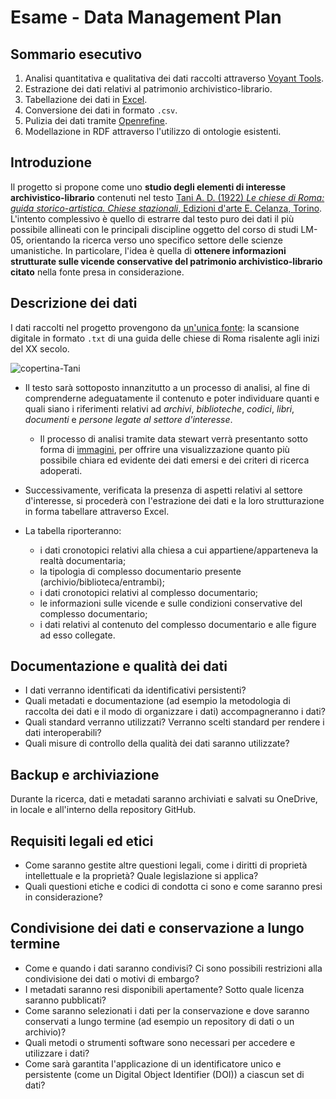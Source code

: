 # Esame - Data Management Plan


## Sommario esecutivo

1. Analisi quantitativa e qualitativa dei dati raccolti attraverso [Voyant Tools](https://voyant-tools.org/).
2. Estrazione dei dati relativi al patrimonio archivistico-librario.
3. Tabellazione dei dati in [Excel](https://www.microsoft.com/it-it/microsoft-365/excel?market=it).
4. Conversione dei dati in formato `.csv`.
5. Pulizia dei dati tramite [Openrefine](https://openrefine.org/).
6. Modellazione in RDF attraverso l'utilizzo di ontologie esistenti.


## Introduzione

Il progetto si propone come uno **studio degli elementi di interesse archivistico-librario** contenuti nel testo [Tani A. D. (1922) *Le chiese di Roma: guida storico-artistica. Chiese stazionali*, Edizioni d'arte E. Celanza, Torino](https://archive.org/details/lechiesediromagu00tani/page/n9/mode/2up). 
L'intento complessivo è quello di estrarre dal testo puro dei dati il più possibile allineati con le principali discipline oggetto del corso di studi LM-05, orientando la ricerca verso uno specifico settore delle scienze umanistiche. In particolare, l'idea è quella di **ottenere informazioni strutturate sulle vicende conservative del patrimonio archivistico-librario citato** nella fonte presa in considerazione.


## Descrizione dei dati

I dati raccolti nel progetto provengono da [un'unica fonte](https://github.com/ggdrll/esame/tree/main/docs/fonti): la scansione digitale in formato `.txt` di una guida delle chiese di Roma risalente agli inizi del XX secolo. 

![copertina-Tani](https://www.picclickimg.com/6lwAAOSws9liaRzd/Le-Chiese-Di-Roma-Tani-A-D.webp)

* Il testo sarà sottoposto innanzitutto a un processo di analisi, al fine di comprenderne adeguatamente il contenuto e poter individuare quanti e quali siano i riferimenti relativi ad _archivi_, _biblioteche_, _codici_, _libri_, _documenti_ e _persone legate al settore d'interesse_.
   * Il processo di analisi tramite data stewart verrà presentanto sotto forma di [immagini](https://github.com/ggdrll/esame/tree/main/docs/viz), per offrire una visualizzazione quanto più possibile chiara ed evidente dei dati emersi e dei criteri di ricerca adoperati.

  
* Successivamente, verificata la presenza di aspetti relativi al settore d'interesse, si procederà con l'estrazione dei dati e la loro strutturazione in forma tabellare attraverso Excel.
 * La tabella riporteranno:
      * i dati cronotopici relativi alla chiesa a cui appartiene/apparteneva la realtà documentaria;
      * la tipologia di complesso documentario presente (archivio/biblioteca/entrambi);
      * i dati cronotopici relativi al complesso documentario;
      * le informazioni sulle vicende e sulle condizioni conservative del complesso documentario;
      * i dati relativi al contenuto del complesso documentario e alle figure ad esso collegate.


## Documentazione e qualità dei dati

- I dati verranno identificati da identificativi persistenti?
- Quali metadati e documentazione (ad esempio la metodologia di raccolta dei dati e il modo di organizzare i dati) accompagneranno i dati?
- Quali standard verranno utilizzati? Verranno scelti standard per rendere i dati interoperabili?
- Quali misure di controllo della qualità dei dati saranno utilizzate?

## Backup e archiviazione

Durante la ricerca, dati e metadati saranno archiviati e salvati su OneDrive, in locale e all'interno della repository GitHub.

## Requisiti legali ed etici

- Come saranno gestite altre questioni legali, come i diritti di proprietà intellettuale e la proprietà? Quale legislazione si applica?
- Quali questioni etiche e codici di condotta ci sono e come saranno presi in considerazione?

## Condivisione dei dati e conservazione a lungo termine

- Come e quando i dati saranno condivisi? Ci sono possibili restrizioni alla condivisione dei dati o motivi di embargo?
- I metadati saranno resi disponibili apertamente? Sotto quale licenza saranno pubblicati?
- Come saranno selezionati i dati per la conservazione e dove saranno conservati a lungo termine (ad esempio un repository di dati o un archivio)?
- Quali metodi o strumenti software sono necessari per accedere e utilizzare i dati?
- Come sarà garantita l'applicazione di un identificatore unico e persistente (come un Digital Object Identifier (DOI)) a ciascun set di dati?
